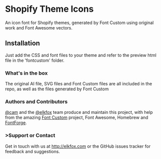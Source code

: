 # Shopify Theme Icons

An icon font for Shopify themes, generated by Font Custom using original work and Font Awesome vectors.

## Installation

Just add the CSS and font files to your theme and refer to the preview html file in the 'fontcustom' folder.

### What's in the box

The original AI file, SVG files and Font Custom files are all included in the repo, as well as the files generated by Font Custom

### Authors and Contributors

<p><a href="https://github.com/cam" class="user-mention">@cam</a> and the <a href="https://github.com/elkfox" class="user-mention">@elkfox</a> team produce and maintain this project, with help from the amazing <a href="http://fontcustom.com">Font Custom</a> project, Font Awesome, Homebrew and <a href="http://fontforge.github.io">FontForge</a>.</p>

### >Support or Contact

<p>Get in touch with us at <a href="http://elkfox.com">http://elkfox.com</a> or the GitHub issues tracker for feedback and suggestions.</p>
